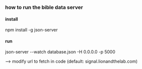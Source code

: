 ### how to run the bible data server

#### install
npm install -g json-server

#### run
json-server --watch database.json -H 0.0.0.0 -p 5000

--> modify url to fetch in code (default: signal.lionandthelab.com)